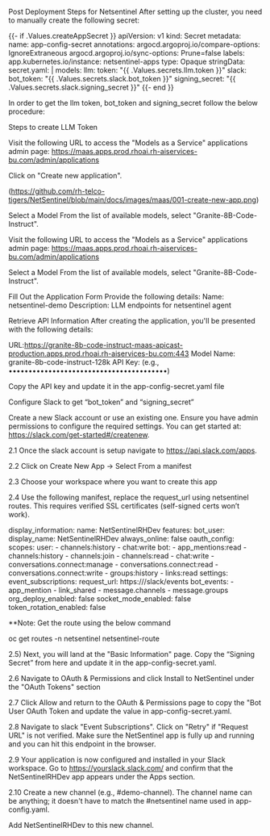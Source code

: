 Post Deployment Steps for Netsentinel
After setting up the cluster, you need to manually create the following secret:


 {{- if .Values.createAppSecret }}
apiVersion: v1
kind: Secret
metadata:
  name: app-config-secret
  annotations:
    argocd.argoproj.io/compare-options: IgnoreExtraneous
    argocd.argoproj.io/sync-options: Prune=false
  labels:
    app.kubernetes.io/instance: netsentinel-apps
type: Opaque
stringData:
  secret.yaml: |
    models:
      llm:
        token: "{{ .Values.secrets.llm.token }}"
    slack:
      bot_token: "{{ .Values.secrets.slack.bot_token }}"
      signing_secret: "{{ .Values.secrets.slack.signing_secret }}"
{{- end }}


In order to get the llm token, bot_token and signing_secret follow the below procedure:



Steps to create LLM Token

Visit the following URL to access the "Models as a Service" applications admin page: https://maas.apps.prod.rhoai.rh-aiservices-bu.com/admin/applications

Click on "Create new application".


(https://github.com/rh-telco-tigers/NetSentinel/blob/main/docs/images/maas/001-create-new-app.png)


Select a Model From the list of available models, select "Granite-8B-Code-Instruct".

Visit the following URL to access the "Models as a Service" applications admin page: https://maas.apps.prod.rhoai.rh-aiservices-bu.com/admin/applications

Select a Model From the list of available models, select "Granite-8B-Code-Instruct".
              

Fill Out the Application Form 
Provide the following details: Name: netsentinel-demo Description: LLM endpoints for netsentinel agent


Retrieve API Information After creating the application, you'll be presented with the following details: 

URL:https://granite-8b-code-instruct-maas-apicast-production.apps.prod.rhoai.rh-aiservices-bu.com:443
Model Name: granite-8b-code-instruct-128k 
API Key: (e.g., ••••••••••••••••••••••••••••••••••••••••)

           

Copy the API key and update it in the app-config-secret.yaml file


Configure Slack to get “bot_token” and “signing_secret”

Create a new Slack account or use an existing one. Ensure you have admin permissions to configure the required settings. You can get started at: https://slack.com/get-started#/createnew.

2.1 Once the slack account is setup navigate to https://api.slack.com/apps.
	
	

2.2 Click on Create New App -> Select From a manifest
		            

2.3 Choose your workspace where you want to create this app
                                   

2.4 Use the following manifest, replace the request_url using netsentinel routes. This requires verified SSL certificates (self-signed certs won’t work).

display_information:
  name: NetSentinelRHDev
features:
  bot_user:
    display_name: NetSentinelRHDev
    always_online: false
oauth_config:
  scopes:
    user:
      - channels:history
      - chat:write
    bot:
      - app_mentions:read
      - channels:history
      - channels:join
      - channels:read
      - chat:write
      - conversations.connect:manage
      - conversations.connect:read
      - conversations.connect:write
      - groups:history
      - links:read
settings:
  event_subscriptions:
    request_url: https://<REPLACE-ME-WITH-OCP-ROUTES>/slack/events
    bot_events:
      - app_mention
      - link_shared
      - message.channels
      - message.groups
  org_deploy_enabled: false
  socket_mode_enabled: false
  token_rotation_enabled: false

**Note: Get the route using the below command

oc get routes -n netsentinel netsentinel-route



2.5) Next, you will land at the "Basic Information" page. Copy the “Signing Secret” from here and update it in the app-config-secret.yaml.



2.6 Navigate to OAuth & Permissions and click Install to NetSentinel under the "OAuth Tokens" section



2.7 Click Allow and return to the OAuth & Permissions page to copy the "Bot User OAuth Token and update the value in app-config-secret.yaml. 


2.8 Navigate to slack "Event Subscriptions".
Click on "Retry" if "Request URL" is not verified. Make sure the NetSentinel app is fully up and running and you can hit this endpoint in the browser.


2.9 Your application is now configured and installed in your Slack workspace. Go to https://yourslack.slack.com/ and confirm that the NetSentinelRHDev app appears under the Apps section.



2.10 Create a new channel (e.g., #demo-channel). The channel name can be anything; it doesn't have to match the #netsentinel name used in app-config.yaml.

Add NetSentinelRHDev to this new channel.

